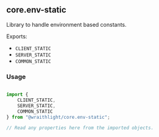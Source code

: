 ## core.env-static
Library to handle environment based constants.

Exports:
* `CLIENT_STATIC`
* `SERVER_STATIC`
* `COMMON_STATIC`

### Usage
```ts

import {
    CLIENT_STATIC,
    SERVER_STATIC,
    COMMON_STATIC
} from "@wraithlight/core.env-static";

// Read any properties here from the imported objects.

```